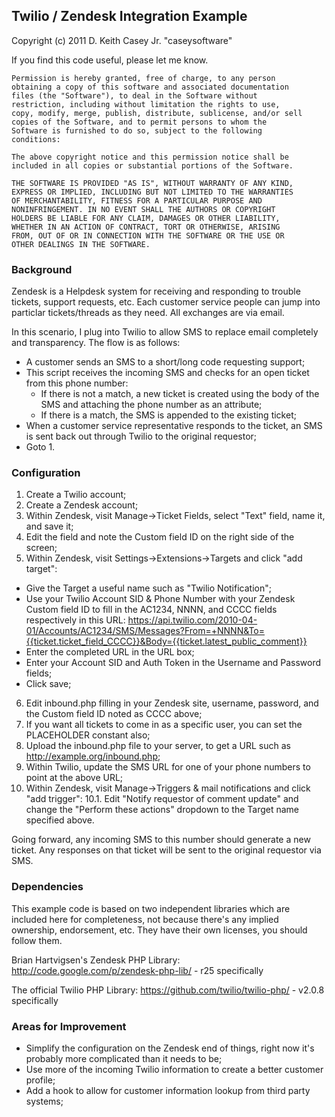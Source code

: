 
## Twilio / Zendesk Integration Example

Copyright (c) 2011 D. Keith Casey Jr. "caseysoftware"

If you find this code useful, please let me know.

    Permission is hereby granted, free of charge, to any person
    obtaining a copy of this software and associated documentation
    files (the "Software"), to deal in the Software without
    restriction, including without limitation the rights to use,
    copy, modify, merge, publish, distribute, sublicense, and/or sell
    copies of the Software, and to permit persons to whom the
    Software is furnished to do so, subject to the following
    conditions:

    The above copyright notice and this permission notice shall be
    included in all copies or substantial portions of the Software.

    THE SOFTWARE IS PROVIDED "AS IS", WITHOUT WARRANTY OF ANY KIND,
    EXPRESS OR IMPLIED, INCLUDING BUT NOT LIMITED TO THE WARRANTIES
    OF MERCHANTABILITY, FITNESS FOR A PARTICULAR PURPOSE AND
    NONINFRINGEMENT. IN NO EVENT SHALL THE AUTHORS OR COPYRIGHT
    HOLDERS BE LIABLE FOR ANY CLAIM, DAMAGES OR OTHER LIABILITY,
    WHETHER IN AN ACTION OF CONTRACT, TORT OR OTHERWISE, ARISING
    FROM, OUT OF OR IN CONNECTION WITH THE SOFTWARE OR THE USE OR
    OTHER DEALINGS IN THE SOFTWARE.

### Background

Zendesk is a Helpdesk system for receiving and responding to trouble tickets,
support requests, etc. Each customer service people can jump into particlar
tickets/threads as they need. All exchanges are via email.

In this scenario, I plug into Twilio to allow SMS to replace email completely
and transparency. The flow is as follows:

 *  A customer sends an SMS to a short/long code requesting support;
 *  This script receives the incoming SMS and checks for an open ticket from this phone number:
    *  If there is not a match, a new ticket is created using the body of the SMS and attaching the phone number as an attribute;
    *  If there is a match, the SMS is appended to the existing ticket;
 *  When a customer service representative responds to the ticket, an SMS is sent back out through Twilio to the original requestor;
 *  Goto 1.

### Configuration

1.  Create a Twilio account;
2.  Create a Zendesk account;
3.  Within Zendesk, visit Manage->Ticket Fields, select "Text" field, name it, and save it;
4.  Edit the field and note the Custom field ID on the right side of the screen;
5.  Within Zendesk, visit Settings->Extensions->Targets and click "add target":
 *  Give the Target a useful name such as "Twilio Notification";
 *  Use your Twilio Account SID & Phone Number with your Zendesk Custom field ID to fill in the AC1234, NNNN, and CCCC fields respectively in this URL: https://api.twilio.com/2010-04-01/Accounts/AC1234/SMS/Messages?From=+NNNN&To={{ticket.ticket_field_CCCC}}&Body={{ticket.latest_public_comment}}
 *  Enter the completed URL in the URL box;
 *  Enter your Account SID and Auth Token in the Username and Password fields;
 *  Click save;
6.  Edit inbound.php filling in your Zendesk site, username, password, and the Custom field ID noted as CCCC above;
7.  If you want all tickets to come in as a specific user, you can set the PLACEHOLDER constant also;
8.  Upload the inbound.php file to your server, to get a URL such as http://example.org/inbound.php;
9.  Within Twilio, update the SMS URL for one of your phone numbers to point at the above URL;
10.  Within Zendesk, visit Manage->Triggers & mail notifications and click "add trigger":
10.1.  Edit "Notify requestor of comment update" and change the "Perform these actions" dropdown to the Target name specified above.

Going forward, any incoming SMS to this number should generate a new ticket.
Any responses on that ticket will be sent to the original requestor via SMS.

### Dependencies

This example code is based on two independent libraries which are included here
for completeness, not because there's any implied ownership, endorsement, etc.
They have their own licenses, you should follow them.

Brian Hartvigsen's  Zendesk PHP Library:
http://code.google.com/p/zendesk-php-lib/ - r25 specifically

The official Twilio PHP Library:
https://github.com/twilio/twilio-php/ - v2.0.8 specifically

### Areas for Improvement

 *  Simplify the configuration on the Zendesk end of things, right now it's
probably more complicated than it needs to be;
 *  Use more of the incoming Twilio information to create a better customer
profile;
 *  Add a hook to allow for customer information lookup from third party systems;
